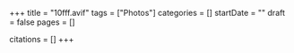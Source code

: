 +++
title = "10fff.avif"
tags = ["Photos"]
categories = []
startDate = ""
draft = false
pages = []

citations = []
+++
